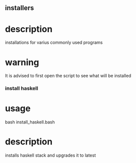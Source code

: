 ## installers

# description
installations for varius commonly used programs
# warning
It is advised to first open the script to see what will be installed


### install haskell
# usage
bash install_haskell.bash
# description
installs haskell stack and upgrades it to latest
